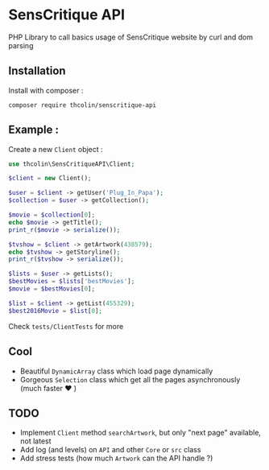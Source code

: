 # SensCritique API

PHP Library to call basics usage of SensCritique website by curl and dom parsing

## Installation
Install with composer :
```
composer require thcolin/senscritique-api
```

## Example :
Create a new ```Client``` object :
```php
use thcolin\SensCritiqueAPI\Client;

$client = new Client();

$user = $client -> getUser('Plug_In_Papa');
$collection = $user -> getCollection();

$movie = $collection[0];
echo $movie -> getTitle();
print_r($movie -> serialize());

$tvshow = $client -> getArtwork(438579);
echo $tvshow -> getStoryline();
print_r($tvshow -> serialize());

$lists = $user -> getLists();
$bestMovies = $lists['bestMovies'];
$movie = $bestMovies[0];

$list = $client -> getList(455329);
$best2016Movie = $list[0];
```

Check ```tests/ClientTests``` for more

## Cool
* Beautiful ```DynamicArray``` class which load page dynamically
* Gorgeous ```Selection``` class which get all the pages asynchronously (much faster :heart: )

## TODO
* Implement ```Client``` method ```searchArtwork```, but only "next page" available, not latest
* Add log (and levels) on ```API``` and other ```Core``` or ```src``` class
* Add stress tests (how much ```Artwork``` can the API handle ?)
